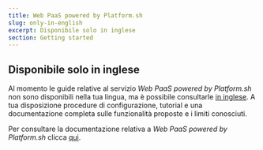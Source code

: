 ```yaml
---
title: Web PaaS powered by Platform.sh
slug: only-in-english
excerpt: Disponibile solo in inglese
section: Getting started
---
```


## Disponibile solo in inglese

Al momento le guide relative al servizio *Web PaaS powered by Platform.sh* non sono disponibili nella tua lingua, ma è possibile consultarle [in inglese](https://docs.ovh.com/gb/en/web-paas/).
 A tua disposizione procedure di configurazione, tutorial e una documentazione completa sulle funzionalità proposte e i limiti conosciuti. 

Per consultare la documentazione relativa a *Web PaaS powered by Platform.sh* clicca [qui](https://docs.ovh.com/gb/en/web-paas/).